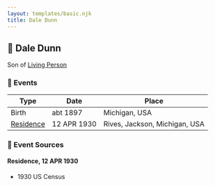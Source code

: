 ```yaml
---
layout: templates/basic.njk
title: Dale Dunn
---
```

## 🔵 Dale Dunn

Son of [Living Person](/people/1/14066328)

### 📆 Events

Type | Date | Place
------ | ------ | ------
Birth | abt 1897 | Michigan, USA
[Residence](#event-event-0) | 12 APR 1930 | Rives, Jackson, Michigan, USA

### 📰 Event Sources

#### <a id="event-event-0"></a> Residence, 12 APR 1930
* 1930 US Census

